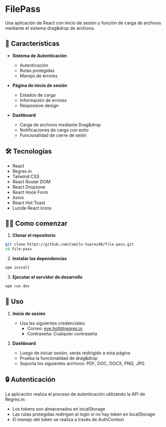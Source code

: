 # FilePass

Una aplicación de React con inicio de sesión y función de carga de archivos mediante el sistema drag&drop de archivos.

## 🚀 Características

- **Sistema de Autenticación**
  - Autenticación
  - Rutas protegidas
  - Manejo de errores

- **Página de inicio de sesión**
  - Estados de carga
  - Información de errores
  - Responsive design

- **Dashboard**
  - Carga de archvios mediante Drag&drop
  - Notificaciones de carga con exito
  - Funcionalidad de cierre de seión

## 🛠️ Tecnologías

- React
- Regres.in
- Tailwind CSS
- React Router DOM
- React Dropzone
- React Hook Form
- Axios
- React Hot Toast
- Lucide React Icons

## 🏃‍♂️ Como comenzar

1. **Clonar el repositorio**

```bash
git clone https://github.com/Camilo-Suarez98/file-pass.git
cd file-pass
```

2. **Instalar las dependencias**

```bash
npm install
```

3. **Ejecutar el servidor de desarrollo**

```bash
npm run dev
```

## 📝 Uso

1. **Inicio de sesión**
   - Usa las siguientes credenciales:
     - Correo: eve.holt@reqres.in
     - Contraseña: Cualquier contraseña

2. **Dashboard**
   - Luego de iniciar sesión, serás redirigido a esta página
   - Prueba la funcionalidad de drag&drop
   - Soporta los siguientes archivos: PDF, DOC, DOCX, PNG, JPG

## 🔒 Autenticación

La aplicación realiza el proceso de autenticación utilizando la API de Regres.in:
- Los tokens son almacenados en localStorage
- Las rutas protegidas redirigen al login si no hay token en localStorage
- El manejo del token se realiza a través de AuthContext